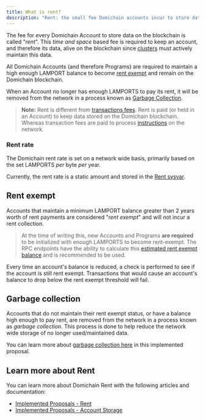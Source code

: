 ```yaml
---
title: What is rent?
description: "Rent: the small fee Domichain accounts incur to store data on the blockchain. Accounts with >2 years of rent are rent exempt and do not pay the periodic fee."
---
```


The fee for every Domichain Account to store data on the blockchain is called "_rent_". This _time and space_ based fee is required to keep an account, and therefore its data, alive on the blockchain since [clusters](../../cluster/overview.md) must actively maintain this data.

All Domichain Accounts (and therefore Programs) are required to maintain a high enough LAMPORT balance to become [rent exempt](#rent-exempt) and remain on the Domichain blockchain.

When an Account no longer has enough LAMPORTS to pay its rent, it will be removed from the network in a process known as [Garbage Collection](#garbage-collection).

> **Note:** Rent is different from [transactions fees](../../transaction_fees.md). Rent is paid (or held in an Account) to keep data stored on the Domichain blockchain. Whereas transaction fees are paid to process [instructions](../developing/../programming-model/transactions.md#instructions) on the network.

### Rent rate

The Domichain rent rate is set on a network wide basis, primarily based on the set LAMPORTS _per_ byte _per_ year.

Currently, the rent rate is a static amount and stored in the [Rent sysvar](../runtime-facilities/sysvars.md#rent).

## Rent exempt

Accounts that maintain a minimum LAMPORT balance greater than 2 years worth of rent payments are considered "_rent exempt_" and will not incur a rent collection.

> At the time of writing this, new Accounts and Programs **are required** to be initialized with enough LAMPORTS to become rent-exempt. The RPC endpoints have the ability to calculate this [estimated rent exempt balance](../../api/http#getminimumbalanceforrentexemption) and is recommended to be used.

Every time an account's balance is reduced, a check is performed to see if the account is still rent exempt. Transactions that would cause an account's balance to drop below the rent exempt threshold will fail.

## Garbage collection

Accounts that do not maintain their rent exempt status, or have a balance high enough to pay rent, are removed from the network in a process known as _garbage collection_. This process is done to help reduce the network wide storage of no longer used/maintained data.

You can learn more about [garbage collection here](../../implemented-proposals/persistent-account-storage.md#garbage-collection) in this implemented proposal.

## Learn more about Rent

You can learn more about Domichain Rent with the following articles and documentation:

- [Implemented Proposals - Rent](../../implemented-proposals/rent.md)
- [Implemented Proposals - Account Storage](../../implemented-proposals/persistent-account-storage.md)
